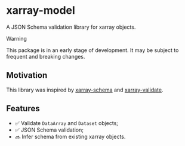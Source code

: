 # xarray-model

A JSON Schema validation library for xarray objects. 

> [!WARNING]  
> This package is in an early stage of development. It may be subject to frequent and breaking changes.

## Motivation

This library was inspired by [xarray-schema](https://github.com/xarray-contrib/xarray-schema) and [xarray-validate](https://github.com/leroyvn/xarray-validate). 

## Features

- ✅ Validate `DataArray` and `Dataset` objects;
- ✅ JSON Schema validation;
- 🔜 Infer schema from existing xarray objects.
